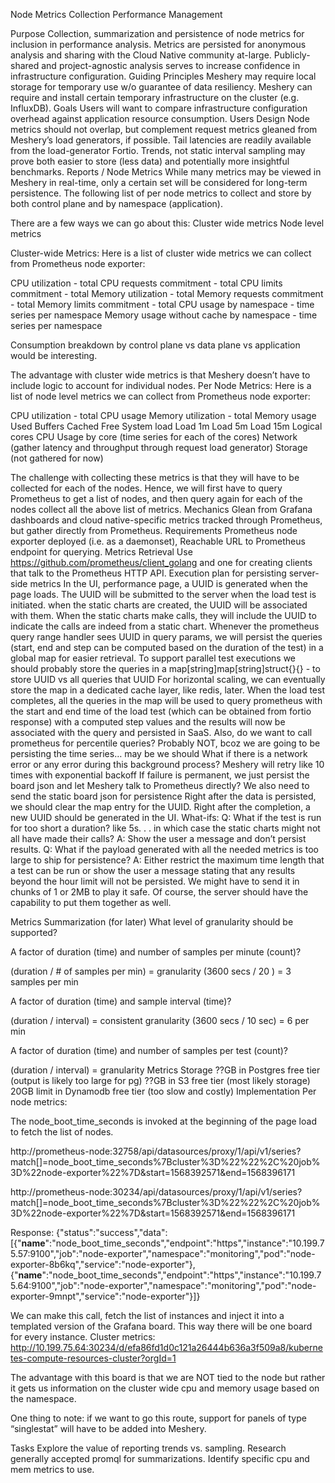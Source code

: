 Node Metrics Collection
Performance Management

Purpose
Collection, summarization and persistence of node metrics for inclusion in performance analysis. Metrics are persisted for anonymous analysis and sharing with the Cloud Native community at-large. Publicly-shared and project-agnostic analysis serves to increase confidence in infrastructure configuration.
Guiding Principles
Meshery may require local storage for temporary use w/o guarantee of data resiliency.
Meshery can require and install certain temporary infrastructure on the cluster (e.g. InfluxDB).
Goals
Users will want to compare infrastructure configuration overhead against application resource consumption.
Users
Design
Node metrics should not overlap, but complement request metrics gleaned from Meshery’s load generators, if possible. Tail latencies are readily available from the load-generator Fortio.
Trends, not static interval sampling may prove both easier to store (less data) and potentially more insightful benchmarks.
Reports / Node Metrics
While many metrics may be viewed in Meshery in real-time, only a certain set will be considered for long-term persistence. The following list of per node metrics to collect and store by both control plane and by namespace (application).

There are a few ways we can go about this:
Cluster wide metrics
Node level metrics

Cluster-wide Metrics:
Here is a list of cluster wide metrics we can collect from Prometheus node exporter:

CPU utilization - total
CPU requests commitment - total
CPU limits commitment - total
Memory utilization - total
Memory requests commitment - total
Memory limits commitment - total
CPU usage by namespace - time series per namespace
Memory usage without cache by namespace - time series per namespace

Consumption breakdown by control plane vs data plane vs application would be interesting.

The advantage with cluster wide metrics is that Meshery doesn’t have to include logic to account for individual nodes.
Per Node Metrics:
Here is a list of node level metrics we can collect from Prometheus node exporter:

CPU utilization - total
CPU usage
Memory utilization - total
Memory usage
Used
Buffers
Cached
Free
System load
Load 1m
Load 5m
Load 15m
Logical cores
CPU Usage by core (time series for each of the cores)
Network (gather latency and throughput through request load generator)
Storage (not gathered for now)

The challenge with collecting these metrics is that they will have to be collected for each of the nodes. Hence, we will first have to query Prometheus to get a list of nodes, and then query again for each of the nodes collect all the above list of metrics.
Mechanics
Glean from Grafana dashboards and cloud native-specific metrics tracked through Prometheus, but gather directly from Prometheus.
Requirements
Prometheus node exporter deployed (i.e. as a daemonset),
Reachable URL to Prometheus endpoint for querying.
Metrics Retrieval
Use https://github.com/prometheus/client_golang and one for creating clients that talk to the Prometheus HTTP API.
Execution plan for persisting server-side metrics
In the UI, performance page, a UUID is generated when the page loads.
The UUID will be submitted to the server when the load test is initiated.
when the static charts are created, the UUID will be associated with them. When the static charts make calls, they will include the UUID to indicate the calls are indeed from a static chart.
Whenever the prometheus query range handler sees UUID in query params, we will persist the queries (start, end and step can be computed based on the duration of the test) in a global map for easier retrieval.
To support parallel test executions we should probably store the queries in a map[string]map[string]struct{}{} - to store UUID vs all queries that UUID
For horizontal scaling, we can eventually store the map in a dedicated cache layer, like redis, later.
When the load test completes, all the queries in the map will be used to query prometheus with the start and end time of the load test (which can be obtained from fortio response) with a computed step values and the results will now be associated with the query and persisted in SaaS.
Also, do we want to call prometheus for percentile queries? Probably NOT, bcoz we are going to be persisting the time series… may be we should
What if there is a network error or any error during this background process?
Meshery will retry like 10 times with exponential backoff
If failure is permanent, we just persist the board json and let Meshery talk to Prometheus directly?
We also need to send the static board json for persistence
Right after the data is persisted, we should clear the map entry for the UUID.
Right after the completion, a new UUID should be generated in the UI.
What-ifs:
Q: What if the test is run for too short a duration? like 5s. . . in which case the static charts might not all have made their calls?
A: Show the user a message and don’t persist results.
Q: What if the payload generated with all the needed metrics is too large to ship for persistence?
A: Either restrict the maximum time length that a test can be run or show the user a message stating that any results beyond the hour limit will not be persisted.
We might have to send it in chunks of 1 or 2MB to play it safe. Of course, the server should have the capability to put them together as well.

Metrics Summarization (for later)
What level of granularity should be supported?

A factor of duration (time) and number of samples per minute (count)?

(duration / # of samples per min) = granularity
(3600 secs / 20 ) = 3 samples per min

A factor of duration (time) and sample interval (time)?

(duration / interval) = consistent granularity
(3600 secs / 10 sec) = 6 per min

A factor of duration (time) and number of samples per test (count)?

(duration / interval) = granularity
Metrics Storage
??GB in Postgres free tier (output is likely too large for pg)
??GB in S3 free tier (most likely storage)
20GB limit in Dynamodb free tier (too slow and costly)
Implementation
Per node metrics:

The node_boot_time_seconds is invoked at the beginning of the page load to fetch the list of nodes.

http://prometheus-node:32758/api/datasources/proxy/1/api/v1/series?match[]=node_boot_time_seconds%7Bcluster%3D%22%22%2C%20job%3D%22node-exporter%22%7D&start=1568392571&end=1568396171

http://prometheus-node:30234/api/datasources/proxy/1/api/v1/series?match[]=node_boot_time_seconds%7Bcluster%3D%22%22%2C%20job%3D%22node-exporter%22%7D&start=1568392571&end=1568396171

Response:
{"status":"success","data":[{"__name__":"node_boot_time_seconds","endpoint":"https","instance":"10.199.75.57:9100","job":"node-exporter","namespace":"monitoring","pod":"node-exporter-8b6kq","service":"node-exporter"},{"__name__":"node_boot_time_seconds","endpoint":"https","instance":"10.199.75.64:9100","job":"node-exporter","namespace":"monitoring","pod":"node-exporter-9mnpt","service":"node-exporter"}]}

We can make this call, fetch the list of instances and inject it into a templated version of the Grafana board. This way there will be one board for every instance.
Cluster metrics:
http://10.199.75.64:30234/d/efa86fd1d0c121a26444b636a3f509a8/kubernetes-compute-resources-cluster?orgId=1

The advantage with this board is that we are NOT tied to the node but rather it gets us information on the cluster wide cpu and memory usage based on the namespace.

One thing to note: if we want to go this route, support for panels of type “singlestat” will have to be added into Meshery.

Tasks
Explore the value of reporting trends vs. sampling.
Research generally accepted promql for summarizations.
Identify specific cpu and mem metrics to use.
